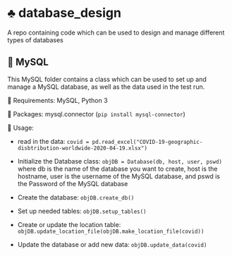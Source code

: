 # :clubs: database_design
A repo containing code which can be used to design and manage different types of databases

## :floppy_disk: MySQL

This MySQL folder contains a class which can be used to set up and manage a MySQL database, as well as the data used in the test run.

:hammer:  Requirements: MySQL, Python 3

:electric_plug:  Packages: mysql.connector (```pip install mysql-connector```)

:wrench:  Usage: 

  - read in the data: ```covid = pd.read_excel("COVID-19-geographic-disbtribution-worldwide-2020-04-19.xlsx")```

  - Initialize the Database class: ```objDB = Database(db, host, user, pswd)``` where db is the name of the database you want to create, host is the hostname, user is the username of the MySQL database, and pswd is the Password of the MySQL database

  - Create the database: ```objDB.create_db()```

  - Set up needed tables: ```objDB.setup_tables()```

  - Create or update the location table: ```objDB.update_location_file(objDB.make_location_file(covid))```

  - Update the database or add new data: ```objDB.update_data(covid)```
